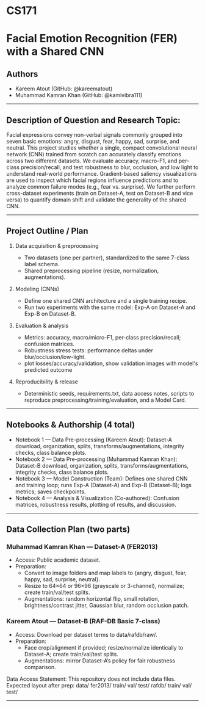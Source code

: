 # CS171
# Facial Emotion Recognition (FER) with a Shared CNN

## Authors
- Kareem Atout (GitHub: @kareematout)
- Muhammad Kamran Khan (GitHub: @kamivibra111)

---

## Description of Question and Research Topic:
Facial expressions convey non-verbal signals commonly grouped into seven basic emotions: angry, disgust, fear, happy, sad, surprise, and neutral. This project studies whether a single, compact convolutional neural network (CNN) trained from scratch can accurately classify emotions across two different datasets. We evaluate accuracy, macro-F1, and per-class precision/recall, and test robustness to blur, occlusion, and low light to understand real-world performance. Gradient-based saliency visualizations are used to inspect which facial regions influence predictions and to analyze common failure modes (e.g., fear vs. surprise). We further perform cross-dataset experiments (train on Dataset-A, test on Dataset-B and vice versa) to quantify domain shift and validate the generality of the shared CNN.

---

## Project Outline / Plan
1) Data acquisition & preprocessing
   - Two datasets (one per partner), standardized to the same 7-class label schema.
   - Shared preprocessing pipeline (resize, normalization, augmentations).

2) Modeling (CNNs)
   - Define one shared CNN architecture and a single training recipe.
   - Run two experiments with the same model: Exp-A on Dataset-A and Exp-B on Dataset-B.

3) Evaluation & analysis
   - Metrics: accuracy, macro/micro-F1, per-class precision/recall; confusion matrices.
   - Robustness stress tests: performance deltas under blur/occlusion/low-light.
   - plot losses/accuracy/validation, show validation images with model's predicted outcome

4) Reproducibility & release
   - Deterministic seeds, requirements.txt, data access notes, scripts to reproduce preprocessing/training/evaluation, and a Model Card.

---

## Notebooks & Authorship (4 total)
- Notebook 1 — Data Pre-processing (Kareem Atout):
  Dataset-A download, organization, splits, transforms/augmentations, integrity checks, class balance plots.
- Notebook 2 — Data Pre-processing (Muhammad Kamran Khan):
  Dataset-B download, organization, splits, transforms/augmentations, integrity checks, class balance plots.
- Notebook 3 — Model Construction (Team):
  Defines one shared CNN and training loop; runs Exp-A (Dataset-A) and Exp-B (Dataset-B); logs metrics; saves checkpoints.
- Notebook 4 — Analysis & Visualization (Co-authored):
  Confusion matrices, robustness results, plotting of results, and discussion.

---

## Data Collection Plan (two parts)

### Muhammad Kamran Khan — Dataset-A (FER2013)
- Access: Public academic dataset.
- Preparation:
  - Convert to image folders and map labels to {angry, disgust, fear, happy, sad, surprise, neutral}.
  - Resize to 64×64 or 96×96 (grayscale or 3-channel), normalize; create train/val/test splits.
  - Augmentations: random horizontal flip, small rotation, brightness/contrast jitter, Gaussian blur, random occlusion patch.

### Kareem Atout — Dataset-B (RAF-DB Basic 7-class)
- Access: Download per dataset terms to data/rafdb/raw/.
- Preparation:
  - Face crop/alignment if provided; resize/normalize identically to Dataset-A; create train/val/test splits.
  - Augmentations: mirror Dataset-A’s policy for fair robustness comparison.

Data Access Statement:
This repository does not include data files. Expected layout after prep:
    data/
      fer2013/
        train/
        val/
        test/
      rafdb/
        train/
        val/
        test/

---
